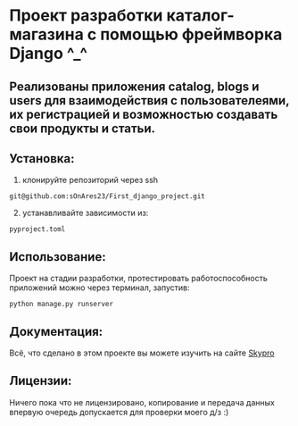 # Проект разработки каталог-магазина с помощью фреймворка Django ^_^
## Реализованы приложения catalog, blogs и users для взаимодействия с пользователеями, их регистрацией и возможностью создавать свои продукты и статьи.

## Установка:
1. клонируйте репозиторий через ssh 
```
git@github.com:sOnAres23/First_django_project.git
```
2. устанавливайте зависимости из: 
```
pyproject.toml
```

## Использование:
Проект на стадии разработки, протестировать работоспособность приложений можно через терминал, запустив:
```
python manage.py runserver
```

## Документация: 
Всё, что сделано в этом проекте вы можете изучить на сайте [Skypro](www.skypro.ru)


## Лицензии: 
Ничего пока что не лицензировано, копирование и передача данных впервую очередь допускается для проверки моего д/з :)